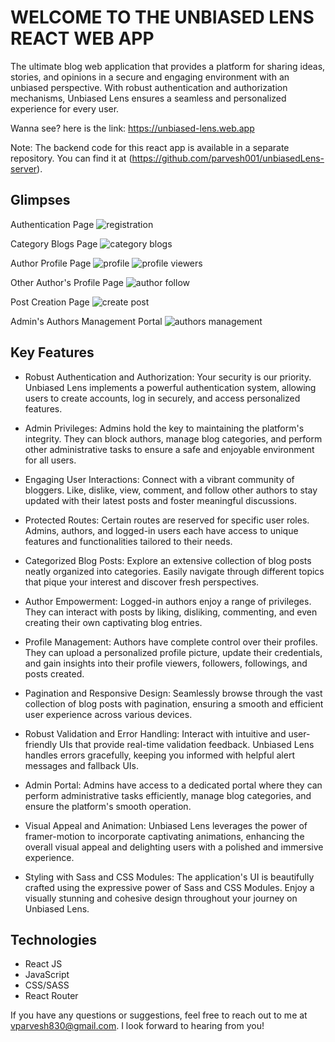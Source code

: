 # WELCOME TO THE UNBIASED LENS REACT WEB APP
The ultimate blog web application that provides a platform for sharing ideas, stories, and opinions in a secure and engaging environment with an unbiased perspective. With robust authentication and authorization mechanisms, Unbiased Lens ensures a seamless and personalized experience for every user.

Wanna see? here is the link: https://unbiased-lens.web.app

Note: The backend code for this react app is available in a separate repository. You can find it at (https://github.com/parvesh001/unbiasedLens-server).

## Glimpses
Authentication Page
![registration](https://github.com/parvesh001/unbiasedLens-client/assets/110919339/0a755ace-ef2d-4f05-9769-a1328e38bff6)

Category Blogs Page
![category blogs](https://github.com/parvesh001/unbiasedLens-client/assets/110919339/f4c339d4-c4b4-4b37-b027-b7c12bdb3844)

Author Profile Page
![profile](https://github.com/parvesh001/unbiasedLens-client/assets/110919339/d37868a0-ca7a-4b8f-8304-9836976b1452)
![profile viewers](https://github.com/parvesh001/unbiasedLens-client/assets/110919339/c83441df-39c9-4b9c-a51c-713813e298e3)

Other Author's Profile Page
![author follow](https://github.com/parvesh001/unbiasedLens-client/assets/110919339/64afd841-b6a1-4710-a3b2-addf8f147244)

Post Creation Page
![create post](https://github.com/parvesh001/unbiasedLens-client/assets/110919339/cdbe90fb-7f03-4859-83fa-92f69ad3062d)

Admin's Authors Management Portal
![authors management](https://github.com/parvesh001/unbiasedLens-client/assets/110919339/1a76f166-fff4-4892-a17e-a182b94e8be6)

## Key Features
- Robust Authentication and Authorization: Your security is our priority. Unbiased Lens implements a powerful authentication system, allowing users to create accounts, log in securely, and access personalized features.

- Admin Privileges: Admins hold the key to maintaining the platform's integrity. They can block authors, manage blog categories, and perform other administrative tasks to ensure a safe and enjoyable environment for all users.

- Engaging User Interactions: Connect with a vibrant community of bloggers. Like, dislike, view, comment, and follow other authors to stay updated with their latest posts and foster meaningful discussions.

- Protected Routes: Certain routes are reserved for specific user roles. Admins, authors, and logged-in users each have access to unique features and functionalities tailored to their needs.

- Categorized Blog Posts: Explore an extensive collection of blog posts neatly organized into categories. Easily navigate through different topics that pique your interest and discover fresh perspectives.

- Author Empowerment: Logged-in authors enjoy a range of privileges. They can interact with posts by liking, disliking, commenting, and even creating their own captivating blog entries.

- Profile Management: Authors have complete control over their profiles. They can upload a personalized profile picture, update their credentials, and gain insights into their profile viewers, followers, followings, and posts created.

- Pagination and Responsive Design: Seamlessly browse through the vast collection of blog posts with pagination, ensuring a smooth and efficient user experience across various devices.

- Robust Validation and Error Handling: Interact with intuitive and user-friendly UIs that provide real-time validation feedback. Unbiased Lens handles errors gracefully, keeping you informed with helpful alert messages and fallback UIs.

- Admin Portal: Admins have access to a dedicated portal where they can perform administrative tasks efficiently, manage blog categories, and ensure the platform's smooth operation.

- Visual Appeal and Animation: Unbiased Lens leverages the power of framer-motion to incorporate captivating animations, enhancing the overall visual appeal and delighting users with a polished and immersive experience.

- Styling with Sass and CSS Modules: The application's UI is beautifully crafted using the expressive power of Sass and CSS Modules. Enjoy a visually stunning and cohesive design throughout your journey on Unbiased Lens.

## Technologies
- React JS
- JavaScript
- CSS/SASS
- React Router

If you have any questions or suggestions, feel free to reach out to me at vparvesh830@gmail.com. I look forward to hearing from you!
